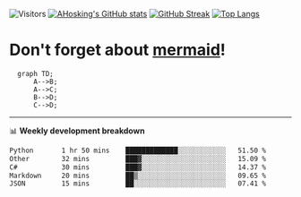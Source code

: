![Visitors](https://visitor-badge.laobi.icu/badge?page_id=ahosking.ahosking&color=blue&style=flat-square)
[![AHosking's GitHub stats](https://github-readme-stats.vercel.app/api?username=ahosking&count_private=true&show_icons=true&theme=onedark&hide_rank=true&include_all_commits=true)](https://github.com/ahosking)
[![GitHub Streak](https://github-readme-streak-stats.herokuapp.com?user=ahosking&theme=onedark&hide_border=true)](https://github.com/ahosking)
[![Top Langs](https://github-readme-stats.vercel.app/api/top-langs/?username=ahosking&layout=compact&theme=onedark)](https://github.com/ahosking)

# Don't forget about [mermaid](https://github.blog/2022-02-14-include-diagrams-markdown-files-mermaid/)!

```mermaid
  graph TD;
      A-->B;
      A-->C;
      B-->D;
      C-->D;
```
-------

📊 **Weekly development breakdown**

<!--START_SECTION:waka-->

```txt
Python       1 hr 50 mins    █████████████░░░░░░░░░░░░   51.50 %
Other        32 mins         ███▓░░░░░░░░░░░░░░░░░░░░░   15.09 %
C#           30 mins         ███▓░░░░░░░░░░░░░░░░░░░░░   14.37 %
Markdown     20 mins         ██▒░░░░░░░░░░░░░░░░░░░░░░   09.65 %
JSON         15 mins         ██░░░░░░░░░░░░░░░░░░░░░░░   07.41 %
```

<!--END_SECTION:waka-->
